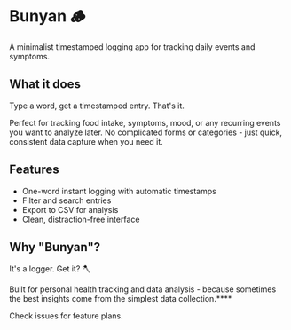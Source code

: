 # Bunyan 🪵

A minimalist timestamped logging app for tracking daily events and symptoms.

## What it does
Type a word, get a timestamped entry. That's it.

Perfect for tracking food intake, symptoms, mood, or any recurring events you want to analyze later. No complicated forms or categories - just quick, consistent data capture when you need it.

## Features
- One-word instant logging with automatic timestamps
- Filter and search entries
- Export to CSV for analysis
- Clean, distraction-free interface

## Why "Bunyan"?
It's a logger. Get it? 🪓

Built for personal health tracking and data analysis - because sometimes the best insights come from the simplest data collection.****

Check issues for feature plans.
